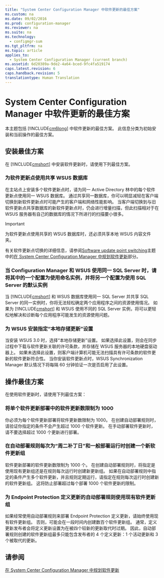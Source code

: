 ```yaml
---
title: "System Center Configuration Manager 中软件更新的最佳方案"
ms.custom: na
ms.date: 09/02/2016
ms.prod: configuration-manager
ms.reviewer: na
ms.suite: na
ms.technology: 
  - configmgr-sum
ms.tgt_pltfrm: na
ms.topic: article
applies_to: 
  - System Center Configuration Manager (current branch)
ms.assetid: 6d20389a-9de2-4a64-bced-9fc4fa519174
caps.latest.revision: 6
caps.handback.revision: 5
translationtype: Human Translation
---
```

# System Center Configuration Manager 中软件更新的最佳方案
本主题包括 [!INCLUDE[cm6long](../LocTest/includes/cm6long_md.md)] 中软件更新的最佳方案。 此信息分类为初始安装和当前操作的最佳方案。  
  
## 安装最佳方案  
 在 [!INCLUDE[cmshort](../LocTest/includes/cmshort_md.md)] 中安装软件更新时，请使用下列最佳方案。  
  
### 为软件更新点使用共享 WSUS 数据库  
 在主站点上安装多个软件更新点时，请为同一 Active Directory 林中的每个软件更新点使用同一 WSUS 数据库。 通过共享同一数据库，你可以明显减轻在客户端切换到新软件更新点时可能产生的客户端和网络性能影响。 当客户端切换到与旧软件更新点共享数据库的新软件更新点时，仍会进行增量扫描，但此扫描相对于在 WSUS 服务器有自己的数据库的情况下所进行的扫描要小很多。  
  
> [!IMPORTANT]  
>  为软件更新点使用共享的 WSUS 数据库时，还必须共享本地 WSUS 内容文件夹。  
  
 有关软件更新点切换的详细信息，请参阅[Software update point switching](../LocTest/Plan-for-software-updates-in-System-Center-Configuration-Manager.md#BKMK_SUPSwitching)主题中的[在 System Center Configuration Manager 中规划软件更新](../LocTest/Plan-for-software-updates-in-System-Center-Configuration-Manager.md)部分。  
  
### 当 Configuration Manager 和 WSUS 使用同一 SQL Server 时，请将其中的一个配置为使用命名实例，并将另一个配置为使用 SQL Server 的默认实例  
 当 [!INCLUDE[cmshort](../LocTest/includes/cmshort_md.md)] 和 WSUS 数据库使用同一 SQL Server 并共享 SQL Server 的同一实例时，你将无法轻松确定两个应用程序之间的资源使用情况。 如果为 [!INCLUDE[cmshort](../LocTest/includes/cmshort_md.md)] 和 WSUS 使用不同的 SQL Server 实例，将可以更轻松地解决和诊断每个应用程序可能发生的资源使用问题。  
  
### 为 WSUS 安装指定“本地存储更新”设置  
 当安装 WSUS 3.0 时，选择“本地存储更新”设置。 如果选择此设置，则会在同步过程中下载与软件更新关联的许可条款，并存储在 WSUS 服务器的本地硬盘驱动器上。 如果未选择此设置，则客户端计算机可能无法扫描具有许可条款的软件更新的软件更新符合性。 当你安装软件更新点时，WSUS Synchronization Manager 默认情况下将每隔 60 分钟验证一次是否启用了此设置。  
  
## 操作最佳方案  
 在使用软件更新时，请使用下列最佳方案：  
  
### 将单个软件更新部署中的软件更新数限制为 1000  
 你必须为每个软件更新部署将软件更新数限制为 1000。 在创建自动部署规则时，请验证你指定的条件不会产生超过 1000 个软件更新。 在手动部署软件更新时，请不要选择超过 1000 个更新进行部署。  
  
### 在自动部署规则每次为“周二补丁日”和一般部署运行时创建一个新软件更新组  
 软件更新部署的软件更新数限制为 1000 个。 在创建自动部署规则时，将指定是使用现有更新组还是在规则每次运行时创建新更新组。 如果在自动部署规则中指定的条件产生多个软件更新，并且规则定期运行，请指定在规则每次运行时创建新的软件更新组。 这将防止部署超过每个部署 1000 个软件更新的限制。  
  
### 为 Endpoint Protection 定义更新的自动部署规则使用现有软件更新组  
 如果经常使用自动部署规则来部署 Endpoint Protection 定义更新，请始终使用现有软件更新组。 否则，可能会在一段时间内创建数百个软件更新组。 通常，定义更新发布者会将定义更新设置为在被四个较新的更新取代时过期。 因此，自动部署规则创建的软件更新组最多只能包含发布者的 4 个定义更新：1 个活动更新和 3 个被取代的更新。  
  
## 请参阅  
 [在 System Center Configuration Manager 中规划软件更新](../LocTest/Plan-for-software-updates-in-System-Center-Configuration-Manager.md)